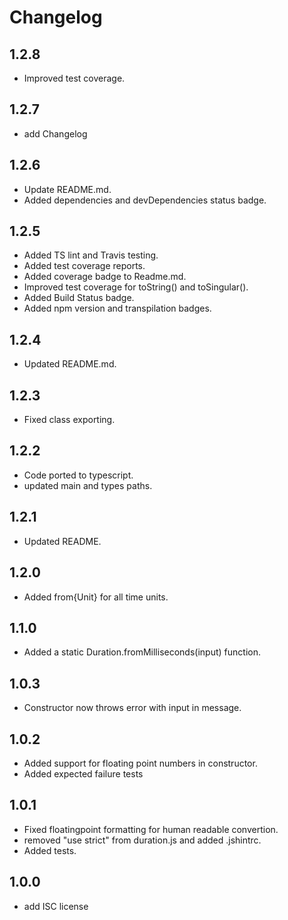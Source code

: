 # Changelog

## 1.2.8
- Improved test coverage.
## 1.2.7
- add Changelog
## 1.2.6
- Update README.md.
- Added dependencies and devDependencies status badge.
## 1.2.5
- Added TS lint and Travis testing.
- Added test coverage reports.
- Added coverage badge to Readme.md.
- Improved test coverage for toString() and toSingular().
- Added Build Status badge.
- Added npm version and transpilation badges.
## 1.2.4
- Updated README.md.
## 1.2.3
- Fixed class exporting.
## 1.2.2
- Code ported to typescript.
- updated main and types paths.
## 1.2.1
- Updated README.
## 1.2.0
- Added from{Unit} for all time units.
## 1.1.0
- Added a static Duration.fromMilliseconds(input) function.
## 1.0.3
- Constructor now throws error with input in message.
## 1.0.2
- Added support for floating point numbers in constructor.
- Added expected failure tests
## 1.0.1
- Fixed floatingpoint formatting for human readable convertion.
- removed "use strict" from duration.js and added .jshintrc.
- Added tests.
## 1.0.0
- add ISC license
